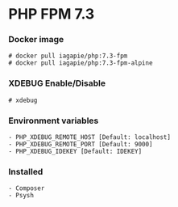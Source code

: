 # PHP FPM 7.3

### Docker image
```
# docker pull iagapie/php:7.3-fpm
# docker pull iagapie/php:7.3-fpm-alpine
```

### XDEBUG Enable/Disable
```
# xdebug
```

### Environment variables
    - PHP_XDEBUG_REMOTE_HOST [Default: localhost]
    - PHP_XDEBUG_REMOTE_PORT [Default: 9000]
    - PHP_XDEBUG_IDEKEY [Default: IDEKEY]

### Installed
    - Composer
    - Psysh
